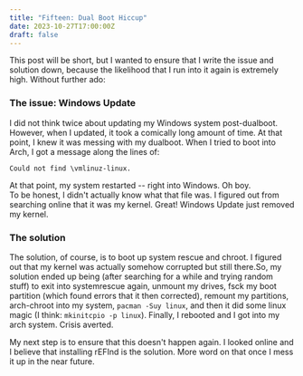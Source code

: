 ```yaml
---
title: "Fifteen: Dual Boot Hiccup"
date: 2023-10-27T17:00:00Z
draft: false
---
```


This post will be short, but I wanted to ensure that I write the issue and solution down, because the likelihood that I run into it again is extremely high. Without further ado:

### The issue: Windows Update
I did not think twice about updating my Windows system post-dualboot. However, when I updated, it took a comically long amount of time. At that point, I knew it was messing with my dualboot. When I tried to boot into Arch, I got a message along the lines of:
```
Could not find \vmlinuz-linux.
```
At that point, my system restarted -- right into Windows. Oh boy. <br />
To be honest, I didn't actually know what that file was. I figured out from searching online that it was my kernel. Great! Windows Update just removed my kernel. 

### The solution
The solution, of course, is to boot up system rescue and chroot. I figured out that my kernel was actually somehow corrupted but still there.So, my solution ended up being (after searching for a while and trying random stuff) to exit into systemrescue again, unmount my drives, fsck my boot partition (which found errors that it then corrected), remount my partitions, arch-chroot into my system, ``` pacman -Suy linux ```, and then it did some linux magic (I think: ``` mkinitcpio -p linux ```). Finally, I rebooted and I got into my arch system. Crisis averted.

My next step is to ensure that this doesn't happen again. I looked online and I believe that installing rEFInd is the solution. More word on that once I mess it up in the near future.
